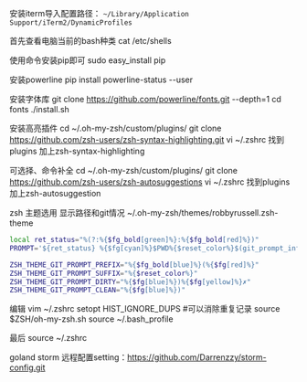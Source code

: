 安装iterm导入配置路径：
``` ~/Library/Application Support/iTerm2/DynamicProfiles ```

首先查看电脑当前的bash种类
cat /etc/shells

使用命令安装pip即可
sudo easy_install pip

安装powerline 
pip install powerline-status --user

安装字体库
git clone https://github.com/powerline/fonts.git --depth=1
cd fonts
./install.sh

安装高亮插件
cd ~/.oh-my-zsh/custom/plugins/
git clone https://github.com/zsh-users/zsh-syntax-highlighting.git
vi ~/.zshrc
找到plugins
加上zsh-syntax-highlighting


可选择、命令补全
cd ~/.oh-my-zsh/custom/plugins/
git clone https://github.com/zsh-users/zsh-autosuggestions
vi ~/.zshrc
找到plugins
加上zsh-autosuggestion

zsh 主题选用 显示路径和git情况
~/.oh-my-zsh/themes/robbyrussell.zsh-theme

```bash
local ret_status="%(?:%{$fg_bold[green]%}:%{$fg_bold[red]%})"
PROMPT='${ret_status} %{$fg[cyan]%}$PWD%{$reset_color%}$(git_prompt_info)'

ZSH_THEME_GIT_PROMPT_PREFIX="%{$fg_bold[blue]%}(%{$fg[red]%}"
ZSH_THEME_GIT_PROMPT_SUFFIX="%{$reset_color%}"
ZSH_THEME_GIT_PROMPT_DIRTY="%{$fg[blue]%})%{$fg[yellow]%}✗"
ZSH_THEME_GIT_PROMPT_CLEAN="%{$fg[blue]%})"

```

编辑 vim ~/.zshrc
setopt HIST_IGNORE_DUPS  #可以消除重复记录
source $ZSH/oh-my-zsh.sh
source ~/.bash_profile

最后
source ~/.zshrc

goland storm 远程配置setting：https://github.com/Darrenzzy/storm-config.git


